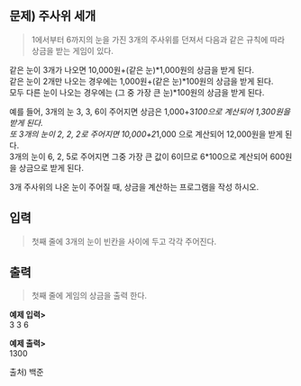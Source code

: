 ## 문제) 주사위 세개  
> 1에서부터 6까지의 눈을 가진 3개의 주사위를 던져서 다음과 같은 규칙에 따라 상금을 받는 게임이 있다.  
  
같은 눈이 3개가 나오면 10,000원+(같은 눈)*1,000원의 상금을 받게 된다.  
같은 눈이 2개만 나오는 경우에는 1,000원+(같은 눈)*100원의 상금을 받게 된다.  
모두 다른 눈이 나오는 경우에는 (그 중 가장 큰 눈)*100원의 상금을 받게 된다.  
  
예를 들어, 3개의 눈 3, 3, 6이 주어지면 상금은 1,000+3*100으로 계산되어 1,300원을 받게 된다.  
또 3개의 눈이 2, 2, 2로 주어지면 10,000+2*1,000 으로 계산되어 12,000원을 받게 된다.  
3개의 눈이 6, 2, 5로 주어지면 그중 가장 큰 값이 6이므로 6*100으로 계산되어 600원을 상금으로 받게 된다.  
    
3개 주사위의 나온 눈이 주어질 때, 상금을 계산하는 프로그램을 작성 하시오.  
   
## 입력  
> 첫째 줄에 3개의 눈이 빈칸을 사이에 두고 각각 주어진다.  
  
## 출력  
> 첫째 줄에 게임의 상금을 출력 한다.  
  
**예제 입력>**  
3 3 6  
  
**예제 출력>**  
1300  
  
출처) 백준